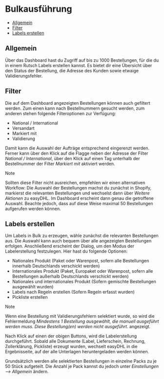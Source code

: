 # Bulkausführung

-   [Allgemein](#general)
-   [Filter](#filters)
-   [Labels erstellen](#create-labels)

<a name="general"></a>

## Allgemein

Über das Dashboard hast du Zugriff auf bis zu 1000 Bestellungen, für die du in einem Rutsch Labels erstellen kannst. Es bietet dir eine Übersicht über den Status der Bestellung, die Adresse des Kunden sowie etwaige Validierungsfehler.

<a name="filters"></a>

## Filter

Die auf dem Dashboard angezeigten Bestellungen können auch gefiltert werden. Zum einen kann nach Bestellnummern gesucht werden, zum anderen stehen folgende Filteroptionen zur Verfügung:

-   National / International
-   Versandart
-   Markiert mit
-   Validierung

Damit kann die Auswahl der Aufträge entsprechend eingerenzt werden. Ferner kann über den Klick auf die Flagge neben der Adresse der Filter _National / International_, über den Klick auf einen Tag unterhalb der Bestellnummer der Filter _Markiert mit_ aktiviert werden.

> [!NOTE]  
> Sollten diese Filter nicht ausreichen, empfehlen wir einen alternativen Workflow: Die Auswahl der Bestellungen machst du zunächst in Shopify, markierst die relevanten Bestellungen und wechselst dann über _Weitere Aktionen_ zu easyDHL. Im Dashboard erscheint dann genau die getroffene Auswahl. Beachte jedoch, dass auf diese Weise maximal 50 Bestellungen aufgerufen werden können.

<a name="create-labels"></a>

## Labels erstellen

Um Labels in Bulk zu erzeugen, wähle zunächst die relevanten Bestellungen aus. Die Auswahl kann auch bequem über alle angezeigten Bestellungen erfolgen. Anschließend erscheint der Dialog, um den Modus der Labelerstellung festzulegen. Hier hast du folgende Optionen:

-   Nationales Produkt (Paket oder Warenpost, sofern alle Bestellungen innerhalb Deutschlands verschickt werden)
-   Internationales Produkt (Paket, Europaket oder Warenpost, sofern alle Bestellungen außerhalb Deutschlands verschickt werden)
-   Nationales und internationales Produkt (Sofern gemischte Bestellungen ausgewählt wurden)
-   Labels nach Regeln erstellen (Sofern Regeln erfasst wurden)
-   Pickliste erstellen

> [!NOTE]  
> Wenn eine Bestellung mit Validierungsfehlern selektiert wurde, so wird die Fehlermeldung _Mindestens 1 Bestellung ausgewählt, die manuell ausgeführt werden muss. Diese Bestellung(en) werden nicht ausgeführt._ angezeigt.

Nach Klick auf einen der obigen Buttons, wird die Labelerstellung durchgeführt. Sobald alle Dokumente (Label, Lieferschein, Rechnung, Zollerklärung, Pickliste) erzeugt wurden, wechselt easyDHL in die Ergebnisseite, auf der alle Unterlagen heruntergeladen werden können.

Grundsätzlich werden alle selektierten Bestellungen in einzelne Packs zu je 50 Stück aufgeteilt. Die Anzahl je Pack kannst du jedoch unter _Einstellungen --> Allgemein_ ändern.
